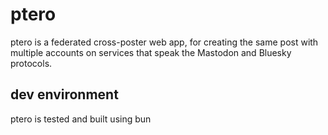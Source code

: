 # ptero

ptero is a federated cross-poster web app, for creating the same post with multiple accounts on services that speak the Mastodon and Bluesky protocols.

## dev environment

ptero is tested and built using bun
